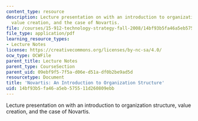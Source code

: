 ```yaml
---
content_type: resource
description: Lecture presentation on with an introduction to organization structure,
  value creation, and the case of Novartis.
file: /courses/15-912-technology-strategy-fall-2008/14bf93b5fa46a5eb575511d260809ebb_lec_05.pdf
file_type: application/pdf
learning_resource_types:
- Lecture Notes
license: https://creativecommons.org/licenses/by-nc-sa/4.0/
ocw_type: OCWFile
parent_title: Lecture Notes
parent_type: CourseSection
parent_uid: 09ebf9f5-7f5a-d06e-d51a-df0b2be9ad5d
resourcetype: Document
title: 'Novartis: An Introduction to Organization Structure'
uid: 14bf93b5-fa46-a5eb-5755-11d260809ebb
---
```

Lecture presentation on with an introduction to organization structure, value creation, and the case of Novartis.